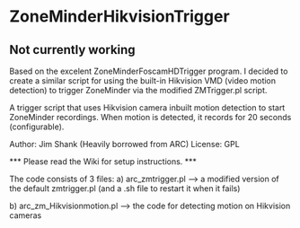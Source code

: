 # ZoneMinderHikvisionTrigger

## Not currently working

Based on the excelent ZoneMinderFoscamHDTrigger program. I decided to create a similar script for using the built-in Hikvision VMD (video motion detection) to trigger ZoneMinder via the modified ZMTrigger.pl script.


 A trigger script that uses Hikvision camera inbuilt motion detection
to start ZoneMinder recordings. When motion is detected, it records for 20 seconds
(configurable).

Author: Jim Shank (Heavily borrowed from ARC)
License: GPL


*** Please read the Wiki for setup instructions. ***

The code consists of 3 files:
a) arc_zmtrigger.pl --> a modified version of the default zmtrigger.pl (and a .sh file to restart it when it fails)

b) arc_zm_Hikvisionmotion.pl --> the code for detecting motion on Hikvision cameras



